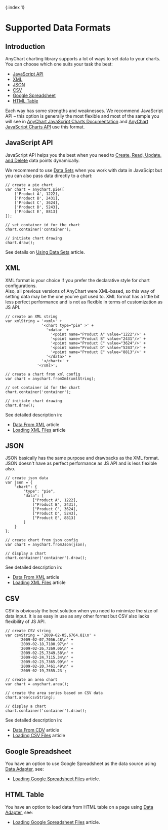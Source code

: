 {:index 1}
# Supported Data Formats

## Introduction

AnyChart charting library supports a lot of ways to set data to your charts. You can choose which one suits your task the best:

- [JavaScript API](#javascript_api)
- [XML](#xml)
- [JSON](#json)
- [CSV](#csv)
- [Google Spreadsheet](#google_spreadsheet)
- [HTML Table](#html_table)

Each way has some strengths and weaknesses. We recommend JavaScript API – this option is generally the most flexible and most of the sample you will see in [AnyChart JavaScript Charts Documentation](https://docs.anychart.com/) and [AnyChart JavaScript Charts API](https://api.anychart.com/) use this format.

## JavaScript API

JavaScript API helps you the best when you need to [Create, Read, Update, and Delete](./Data_Manipulation) data points dynamically.

We recommend to use [Data Sets](./Using_Data_Sets) when you work with data in JavaScipt but you can also pass data directly to a chart:

```
// create a pie chart
var chart = anychart.pie([
    ['Product A', 1222],
    ['Product B', 2431],
    ['Product C', 3624],
    ['Product D', 5243],
    ['Product E', 8813]
]);

// set container id for the chart
chart.container('container');

// initiate chart drawing
chart.draw();
```

See details on [Using Data Sets](./Using_Data_Sets) article.

## XML

XML format is your choice if you prefer the declarative style for chart configurations.  
Also, all previous versions of AnyChart were XML-based, so this way of setting data may be the one you've got used to. XML format has a little bit less perfect performance and is not as flexible in terms of customization as JS API.

```
// create an XML string
var xmlString = '<xml>' +
                '<chart type="pie" >' +
                  '<data>' +
                    '<point name="Product A" value="1222"/>' +
                    '<point name="Product B" value="2431"/>' +
                    '<point name="Product C" value="3624"/>' +
                    '<point name="Product D" value="5243"/>' +
                    '<point name="Product E" value="8813"/>' +
                  '</data>' +
                '</chart>' +
              '</xml>';
              
// create a chart from xml config              
var chart = anychart.fromXml(xmlString);

// set container id for the chart
chart.container('container');

// initiate chart drawing
chart.draw();
```

See detailed description in:
- [Data From XML](./Data_From_XML) article
- [Loading XML Files](./Data_Adapter/Loading_XML_File) article

## JSON

JSON basically has the same purpose and drawbacks as the XML format. JSON doesn't have as 
perfect performance as JS API and is less flexible also.

```
// create json data
var json = {
    "chart": {
        "type": "pie",
        "data": [
            ["Product A", 1222],
            ["Product B", 2431],
            ["Product C", 3624],
            ["Product D", 5243],
            ["Product E", 8813]
        ]
    }
};

// create chart from json config              
var chart = anychart.fromJson(json);

// display a chart
chart.container('container').draw();
```

See detailed description in:
- [Data From XML](./Data_From_JSON) article
- [Loading XML Files](./Data_Adapter/Loading_JSON_File) article

## CSV  

CSV is obviously the best solution when you need to minimize the size of data input. It is as easy in use as any other format but CSV also lacks flexibility of JS API.

```
// create CSV string
var csvString = '2009-02-05,6764.81\n' +
      '2009-02-07,7056.48\n' +
      '2009-02-18,7180.97\n' +
      '2009-02-26,7269.06\n' +
      '2009-02-25,7349.58\n' +
      '2009-02-24,7115.34\n' +
      '2009-02-23,7365.99\n' +
      '2009-02-20,7461.49\n' +
      '2009-02-19,7555.23';
      
// create an area chart      
var chart = anychart.area();

// create the area series based on CSV data
chart.area(csvString);

// display a chart
chart.container('container').draw();
```

See detailed description in:
- [Data From CDV](./Data_From_CSV) article
- [Loading CSV Files](./Data_Adapter/Loading_CSV_File) article

## Google Spreadsheet

You have an option to use Google Spreadsheet as the data source using [Data Adapter](./Data_Adapter/Overview), see:
- [Loading Google Spreadsheet Files](./Data_Adapter/Loading_Google_Spreadsheet) article.

## HTML Table

You have an option to load data from HTML table on a page using [Data Adapter](./Data_Adapter/Overview), see:
- [Loading Google Spreadsheet Files](./Data_Adapter/Parsing_HTML_Table) article.

